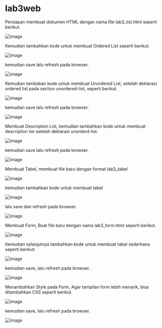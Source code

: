# lab3web
Persiapan membuat dokumen HTML dengan nama file lab3_list.html seperti berikut.

![image](https://user-images.githubusercontent.com/56473376/114303374-0f0cdc00-9af8-11eb-9e86-dccd0b04b616.png)

Kemudian tambahkan kode untuk membuat Ordered List seperti berikut.

![image](https://user-images.githubusercontent.com/56473376/114303430-42e80180-9af8-11eb-88ea-1b0fb9f745da.png)

kemudian save lalu refresh pada browser. 

![image](https://user-images.githubusercontent.com/56473376/114303460-6f038280-9af8-11eb-9683-9b6ff3ed4cf0.png)

Kemudian tambakan kode untuk membuat Unordered List, setelah deklarasi ordered list pada
section unordered-list, seperti berikut.

![image](https://user-images.githubusercontent.com/56473376/114303476-86427000-9af8-11eb-968a-cca22f5e3c20.png)

kemudian save lalu refresh pada browser. 

![image](https://user-images.githubusercontent.com/56473376/114303490-94908c00-9af8-11eb-8042-8bf3f4b7e5af.png)

Membuat Description List, kemudian tambahkan kode untuk membuat description list setelah deklarasi unorderd-list.

![image](https://user-images.githubusercontent.com/56473376/114303592-1bddff80-9af9-11eb-9aed-bd000efc9d26.png)


kemudian save lalu refresh pada browser. 

![image](https://user-images.githubusercontent.com/56473376/114303607-2ac4b200-9af9-11eb-80b3-193f814a0f1e.png)

Membuat Tabel, membuat file baru dengan format lab3_tabel

![image](https://user-images.githubusercontent.com/56473376/114303623-4039dc00-9af9-11eb-9934-2ccdcbae3661.png)

kemudian tambahkan kode untuk membuat tabel 

![image](https://user-images.githubusercontent.com/56473376/114303655-770ff200-9af9-11eb-80a5-9411b8ecd6bd.png)

lalu save dan refresh pada browser.

![image](https://user-images.githubusercontent.com/56473376/114303686-99a20b00-9af9-11eb-86b7-454988732a3c.png)

Membuat Form, Buat file baru dengan nama lab3_form.html seperti berikut.

![image](https://user-images.githubusercontent.com/56473376/114303716-c0604180-9af9-11eb-9f46-538d3ee3c681.png)

Kemudian selanjutnya tambahkan kode untuk membuat tabel sederhana seperti berikut:

![image](https://user-images.githubusercontent.com/56473376/114303736-d3731180-9af9-11eb-9a51-d80c5b1808a1.png)

kemudian save, lalu refresh pada browser. 

![image](https://user-images.githubusercontent.com/56473376/114303761-e4bc1e00-9af9-11eb-9167-e0b57d5875ac.png)

Menambahkan Style pada Form, Agar tampilan form lebih menarik, bisa ditambahkan CSS seperti berikut.

![image](https://user-images.githubusercontent.com/56473376/114303782-02898300-9afa-11eb-9667-3871c16d61b3.png)

kemudian save, lalu refresh pada browser. 

![image](https://user-images.githubusercontent.com/56473376/114303809-2fd63100-9afa-11eb-92f3-ae1ca4ec727d.png)



